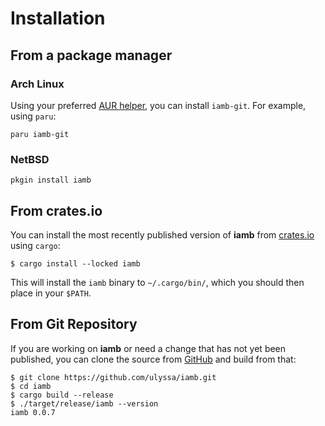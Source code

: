 # Installation

## From a package manager

### Arch Linux

Using your preferred [AUR helper], you can install `iamb-git`. For example,
using `paru`:

```
paru iamb-git
```

### NetBSD

```
pkgin install iamb
```

## From crates.io

You can install the most recently published version of __iamb__ from
[crates.io] using `cargo`: 

```
$ cargo install --locked iamb
```

This will install the `iamb` binary to `~/.cargo/bin/`, which you should then
place in your `$PATH`.

## From Git Repository

If you are working on __iamb__ or need a change that has not yet been
published, you can clone the source from [GitHub] and build from that:

```
$ git clone https://github.com/ulyssa/iamb.git
$ cd iamb
$ cargo build --release
$ ./target/release/iamb --version
iamb 0.0.7
```

[AUR helper]: https://wiki.archlinux.org/title/AUR_helpers
[crates.io]: https://crates.io/crates/iamb
[GitHub]: https://github.com/ulyssa/iamb
